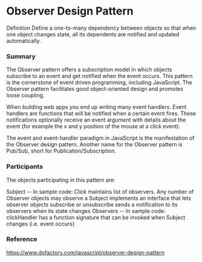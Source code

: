 # Observer Design Pattern

Definition
Define a one-to-many dependency between objects so that when one object changes state, all its dependents are notified and updated automatically.

### Summary
The Observer pattern offers a subscription model in which objects subscribe to an event and get notified when the event occurs. This pattern is the cornerstone of event driven programming, including JavaScript. The Observer pattern facilitates good object-oriented design and promotes loose coupling.

When building web apps you end up writing many event handlers. Event handlers are functions that will be notified when a certain event fires. These notifications optionally receive an event argument with details about the event (for example the x and y position of the mouse at a click event).

The event and event-handler paradigm in JavaScript is the manifestation of the Observer design pattern. Another name for the Observer pattern is Pub/Sub, short for Publication/Subscription.

### Participants
The objects participating in this pattern are:

Subject -- In sample code: Click
maintains list of observers. Any number of Observer objects may observe a Subject
implements an interface that lets observer objects subscribe or unsubscribe
sends a notification to its observers when its state changes
Observers -- In sample code: clickHandler
has a function signature that can be invoked when Subject changes (i.e. event occurs)

### Reference
https://www.dofactory.com/javascript/observer-design-pattern
